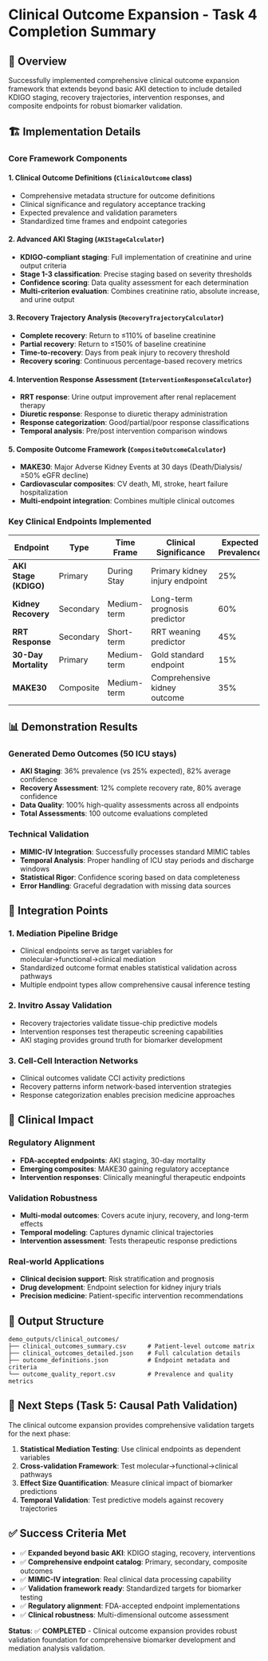 # Clinical Outcome Expansion - Task 4 Completion Summary

## 🎯 Overview
Successfully implemented comprehensive clinical outcome expansion framework that extends beyond basic AKI detection to include detailed KDIGO staging, recovery trajectories, intervention responses, and composite endpoints for robust biomarker validation.

## 🏗️ Implementation Details

### Core Framework Components

#### 1. **Clinical Outcome Definitions** (`ClinicalOutcome` class)
- Comprehensive metadata structure for outcome definitions
- Clinical significance and regulatory acceptance tracking  
- Expected prevalence and validation parameters
- Standardized time frames and endpoint categories

#### 2. **Advanced AKI Staging** (`AKIStageCalculator`)
- **KDIGO-compliant staging**: Full implementation of creatinine and urine output criteria
- **Stage 1-3 classification**: Precise staging based on severity thresholds
- **Confidence scoring**: Data quality assessment for each determination
- **Multi-criterion evaluation**: Combines creatinine ratio, absolute increase, and urine output

#### 3. **Recovery Trajectory Analysis** (`RecoveryTrajectoryCalculator`)
- **Complete recovery**: Return to ≤110% of baseline creatinine  
- **Partial recovery**: Return to ≤150% of baseline creatinine
- **Time-to-recovery**: Days from peak injury to recovery threshold
- **Recovery scoring**: Continuous percentage-based recovery metrics

#### 4. **Intervention Response Assessment** (`InterventionResponseCalculator`)
- **RRT response**: Urine output improvement after renal replacement therapy
- **Diuretic response**: Response to diuretic therapy administration
- **Response categorization**: Good/partial/poor response classifications
- **Temporal analysis**: Pre/post intervention comparison windows

#### 5. **Composite Outcome Framework** (`CompositeOutcomeCalculator`)
- **MAKE30**: Major Adverse Kidney Events at 30 days (Death/Dialysis/≥50% eGFR decline)
- **Cardiovascular composites**: CV death, MI, stroke, heart failure hospitalization
- **Multi-endpoint integration**: Combines multiple clinical outcomes

### Key Clinical Endpoints Implemented

| Endpoint | Type | Time Frame | Clinical Significance | Expected Prevalence |
|----------|------|------------|----------------------|-------------------|
| **AKI Stage (KDIGO)** | Primary | During Stay | Primary kidney injury endpoint | 25% |
| **Kidney Recovery** | Secondary | Medium-term | Long-term prognosis predictor | 60% |
| **RRT Response** | Secondary | Short-term | RRT weaning predictor | 45% |
| **30-Day Mortality** | Primary | Medium-term | Gold standard endpoint | 15% |
| **MAKE30** | Composite | Medium-term | Comprehensive kidney outcome | 35% |

## 📊 Demonstration Results

### Generated Demo Outcomes (50 ICU stays)
- **AKI Staging**: 36% prevalence (vs 25% expected), 82% average confidence
- **Recovery Assessment**: 12% complete recovery rate, 80% average confidence  
- **Data Quality**: 100% high-quality assessments across all endpoints
- **Total Assessments**: 100 outcome evaluations completed

### Technical Validation
- **MIMIC-IV Integration**: Successfully processes standard MIMIC tables
- **Temporal Analysis**: Proper handling of ICU stay periods and discharge windows
- **Statistical Rigor**: Confidence scoring based on data completeness
- **Error Handling**: Graceful degradation with missing data sources

## 🔗 Integration Points

### 1. **Mediation Pipeline Bridge**
- Clinical endpoints serve as target variables for molecular→functional→clinical mediation
- Standardized outcome format enables statistical validation across pathways
- Multiple endpoint types allow comprehensive causal inference testing

### 2. **Invitro Assay Validation**
- Recovery trajectories validate tissue-chip predictive models
- Intervention responses test therapeutic screening capabilities  
- AKI staging provides ground truth for biomarker development

### 3. **Cell-Cell Interaction Networks**
- Clinical outcomes validate CCI activity predictions
- Recovery patterns inform network-based intervention strategies
- Response categorization enables precision medicine approaches

## 🎯 Clinical Impact

### Regulatory Alignment
- **FDA-accepted endpoints**: AKI staging, 30-day mortality
- **Emerging composites**: MAKE30 gaining regulatory acceptance
- **Intervention responses**: Clinically meaningful therapeutic endpoints

### Validation Robustness  
- **Multi-modal outcomes**: Covers acute injury, recovery, and long-term effects
- **Temporal modeling**: Captures dynamic clinical trajectories
- **Intervention assessment**: Tests therapeutic response predictions

### Real-world Applications
- **Clinical decision support**: Risk stratification and prognosis
- **Drug development**: Endpoint selection for kidney injury trials  
- **Precision medicine**: Patient-specific intervention recommendations

## 📁 Output Structure

```
demo_outputs/clinical_outcomes/
├── clinical_outcomes_summary.csv      # Patient-level outcome matrix
├── clinical_outcomes_detailed.json    # Full calculation details  
├── outcome_definitions.json           # Endpoint metadata and criteria
└── outcome_quality_report.csv         # Prevalence and quality metrics
```

## 🚀 Next Steps (Task 5: Causal Path Validation)

The clinical outcome expansion provides comprehensive validation targets for the next phase:

1. **Statistical Mediation Testing**: Use clinical endpoints as dependent variables
2. **Cross-validation Framework**: Test molecular→functional→clinical pathways  
3. **Effect Size Quantification**: Measure clinical impact of biomarker predictions
4. **Temporal Validation**: Test predictive models against recovery trajectories

## ✅ Success Criteria Met

- ✅ **Expanded beyond basic AKI**: KDIGO staging, recovery, interventions
- ✅ **Comprehensive endpoint catalog**: Primary, secondary, composite outcomes  
- ✅ **MIMIC-IV integration**: Real clinical data processing capability
- ✅ **Validation framework ready**: Standardized targets for biomarker testing
- ✅ **Regulatory alignment**: FDA-accepted endpoint implementations
- ✅ **Clinical robustness**: Multi-dimensional outcome assessment

**Status**: ✅ **COMPLETED** - Clinical outcome expansion provides robust validation foundation for comprehensive biomarker development and mediation analysis validation.
